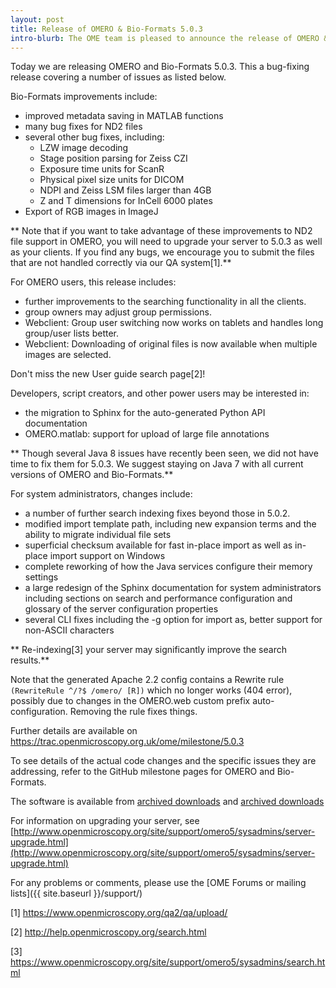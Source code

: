 ```yaml
---
layout: post
title: Release of OMERO & Bio-Formats 5.0.3
intro-blurb: The OME team is pleased to announce the release of OMERO & Bio-Formats 5.0.3
---
```

Today we are releasing OMERO and Bio-Formats 5.0.3. This a bug-fixing release covering a number of issues as listed below.

Bio-Formats improvements include:

- improved metadata saving in MATLAB functions
- many bug fixes for ND2 files
- several other bug fixes, including:
    - LZW image decoding
    - Stage position parsing for Zeiss CZI
    - Exposure time units for ScanR
    - Physical pixel size units for DICOM
    - NDPI and Zeiss LSM files larger than 4GB
    - Z and T dimensions for InCell 6000 plates
- Export of RGB images in ImageJ

** Note that if you want to take advantage of these improvements to ND2 file support in OMERO, you will need to upgrade your server to 5.0.3 as well as your clients. If you find any bugs, we encourage you to submit the files that are not handled correctly via our QA system[1].**

For OMERO users, this release includes:

- further improvements to the searching functionality in all the clients.
- group owners may adjust group permissions.
- Webclient: Group user switching now works on tablets and handles long group/user lists better.
- Webclient: Downloading of original files is now available when multiple images are selected.

Don't miss the new User guide search page[2]!

Developers, script creators, and other power users may be interested in:

- the migration to Sphinx for the auto-generated Python API documentation
- OMERO.matlab: support for upload of large file annotations

** Though several Java 8 issues have recently been seen, we did not have time to fix them for 5.0.3. We suggest staying on Java 7 with all current versions of OMERO and Bio-Formats.**

For system administrators, changes include:

- a number of further search indexing fixes beyond those in 5.0.2.
- modified import template path, including new expansion terms and the ability to migrate individual file sets
- superficial checksum available for fast in-place import as well as in-place import support on Windows
- complete reworking of how the Java services configure their memory settings
- a large redesign of the Sphinx documentation for system administrators including sections on search and performance configuration and glossary of the server configuration properties
- several CLI fixes including the -g option for import as, better support for non-ASCII characters

** Re-indexing[3] your server may significantly improve the search results.**

Note that the generated Apache 2.2 config contains a Rewrite rule `(RewriteRule ^/?$ /omero/ [R])` which no longer works (404 error), possibly due to changes in the OMERO.web custom prefix auto-configuration. Removing the rule fixes things.

Further details are available on https://trac.openmicroscopy.org.uk/ome/milestone/5.0.3

To see details of the actual code changes and the specific issues they are addressing, refer to the GitHub milestone pages for OMERO and Bio-Formats.

The software is available from
[archived downloads](http://downloads.openmicroscopy.org/omero/5.0.3/)
and
[archived downloads](http://downloads.openmicroscopy.org/bio-formats/5.0.3/)

For information on upgrading your server, see [http://www.openmicroscopy.org/site/support/omero5/sysadmins/server-upgrade.html](http://www.openmicroscopy.org/site/support/omero5/sysadmins/server-upgrade.html)

For any problems or comments, please use the [OME Forums or mailing lists]({{ site.baseurl }}/support/)


[1] https://www.openmicroscopy.org/qa2/qa/upload/

[2] http://help.openmicroscopy.org/search.html

[3] https://www.openmicroscopy.org/site/support/omero5/sysadmins/search.html
